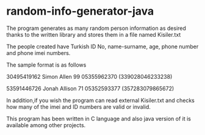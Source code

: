 # random-info-generator-java

The program generates as many random person information as desired thanks to the written library and stores them in a file named Kisiler.txt

The people created have Turkish ID No, name-surname, age, phone number and phone imei numbers.

The sample format is as follows

30495419162 Simon Allen 99 05355962370 (339028046233238)

53591446726 Jonah Allison 71 05352593377 (357283079865672)

In addition,if you wish the program can read external Kisiler.txt and checks how many of the imei and ID numbers are valid or invalid.

This program has been written in C language and also java version of it is available among other projects.
